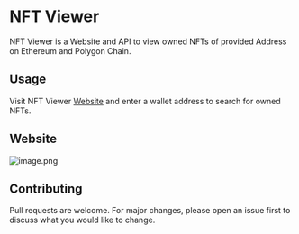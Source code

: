 # NFT Viewer

NFT Viewer is a Website and API to view owned NFTs of provided Address on Ethereum and Polygon Chain.


## Usage

Visit NFT Viewer [Website](https://nft-viewer.atitkharel.com.np/) and enter a wallet address to search for owned NFTs.

## Website
![image.png ](https://i.imgur.com/hqNuHcU.jpg)

## Contributing
Pull requests are welcome. For major changes, please open an issue first to discuss what you would like to change.
